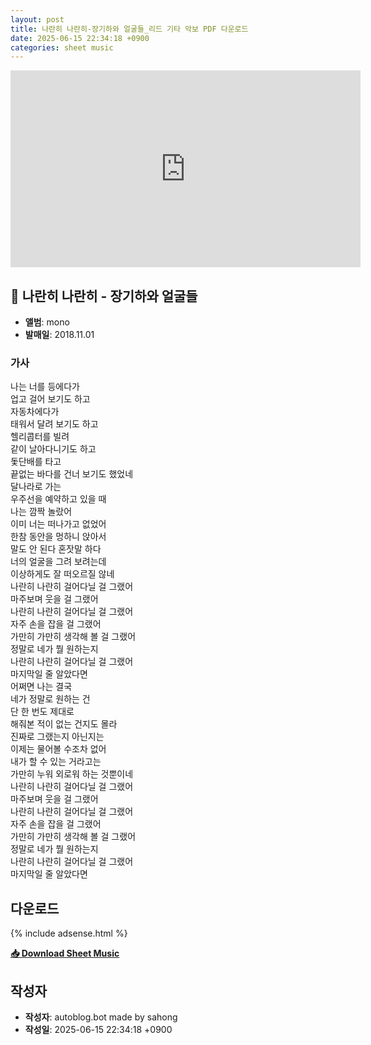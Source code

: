 ```yaml
---
layout: post
title: 나란히 나란히-장기하와 얼굴들_리드 기타 악보 PDF 다운로드
date: 2025-06-15 22:34:18 +0900
categories: sheet music
---
```


<iframe width="560" height="315" src="https://www.youtube.com/watch?v=ia4fnLqBe5k" frameborder="0" allowfullscreen></iframe>

## 🎵 나란히 나란히 - 장기하와 얼굴들

- **앨범**: mono  
- **발매일**: 2018.11.01  

### 가사
나는 너를 등에다가  
업고 걸어 보기도 하고  
자동차에다가  
태워서 달려 보기도 하고  
헬리콥터를 빌려  
같이 날아다니기도 하고  
돛단배를 타고  
끝없는 바다를 건너 보기도 했었네  
달나라로 가는  
우주선을 예약하고 있을 때  
나는 깜짝 놀랐어  
이미 너는 떠나가고 없었어  
한참 동안을 멍하니 앉아서  
말도 안 된다 혼잣말 하다  
너의 얼굴을 그려 보려는데  
이상하게도 잘 떠오르질 않네  
나란히 나란히 걸어다닐 걸 그랬어  
마주보며 웃을 걸 그랬어  
나란히 나란히 걸어다닐 걸 그랬어  
자주 손을 잡을 걸 그랬어  
가만히 가만히 생각해 볼 걸 그랬어  
정말로 네가 뭘 원하는지  
나란히 나란히 걸어다닐 걸 그랬어  
마지막일 줄 알았다면  
어쩌면 나는 결국  
네가 정말로 원하는 건  
단 한 번도 제대로  
해줘본 적이 없는 건지도 몰라  
진짜로 그랬는지 아닌지는  
이제는 물어볼 수조차 없어  
내가 할 수 있는 거라고는  
가만히 누워 외로워 하는 것뿐이네  
나란히 나란히 걸어다닐 걸 그랬어  
마주보며 웃을 걸 그랬어  
나란히 나란히 걸어다닐 걸 그랬어  
자주 손을 잡을 걸 그랬어  
가만히 가만히 생각해 볼 걸 그랬어  
정말로 네가 뭘 원하는지  
나란히 나란히 걸어다닐 걸 그랬어  
마지막일 줄 알았다면  


## 다운로드

{% include adsense.html %}

<p><a href="https://drive.google.com/file/d/1KN4HnKip6e7mSkCOvLT5Mi7BaJNmxG8j/view?usp=drive_link" download><strong>📥 Download Sheet Music</strong></a></p>

## 작성자 
- **작성자**: autoblog.bot made by sahong
- **작성일**: 2025-06-15 22:34:18 +0900
